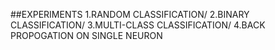 ##EXPERIMENTS
1.RANDOM CLASSIFICATION/
2.BINARY CLASSIFICATION/
3.MULTI-CLASS CLASSIFICATION/
4.BACK PROPOGATION ON SINGLE NEURON
